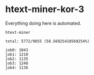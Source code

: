 # htext-miner-kor-3

Everything doing here is automated.

```
htext-miner

total: 5772/9855 (58.56925418569254%)

job0: 1043
job1: 1210
job2: 1135
job3: 1248
job4: 1136
```
